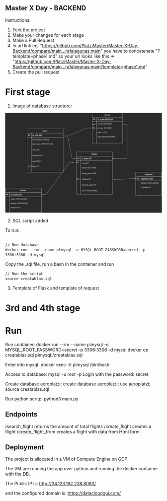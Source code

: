 ## Master X Day - BACKEND

Instructions:

1. Fork the project
2. Make your changes for each stage
3. Make a Pull Request
4. In url link eg. "https://github.com/PlatziMaster/Master-X-Day-Backend/compare/main...rafalagunas:main" you have to concatenate
   "?template=phase1.md" so your url looks like this => "https://github.com/PlatziMaster/Master-X-Day-Backend/compare/main...rafalagunas:main?template=phase1.md"
5. Create the pull request

# First stage

1. Image of database structure:

![Database structure](./Modelo-platzi-master.png "Database structure")

2. SQL script added

To run:

```

// Run database
docker run --rm --name plmysql -e MYSQL_ROOT_PASSWORD=secret -p 3306:3306 -d mysql

```

Copy the .sql file, run a bash in the container and run
```
// Run the script
source creatablas.sql

```

3. Template of Flask and template of request

# 3rd and 4th stage

# Run

Run container:
docker run --rm --name plmysql -e MYSQL_ROOT_PASSWORD=secret -p 3306:3306 -d mysql
docker cp creatablas.sql plmysql:/creatablas.sql

Enter into mysql:
docker exec -it plmysql /bin/bash

Access to database:
mysql -u root -p
Login with the password: secret

Create database aeroplatzi:
create database aeroplatzi;
use aeroplatzi;
source creatablas.sql

Run python scritp:
python3 main.py


## Endpoints 

/search_flight returns the amount of total flights
/create_flight  creates a flight
/create_flight_from  creates a flight with data from Html form

## Deployment

The project is allocated in a VM of Compute Engine on GCP

The VM are running the app over python and running the docker container with the DB.

The Public IP is: http://34.123.162.238:8080/

and the configured domain is: https://datacloudgui.com/